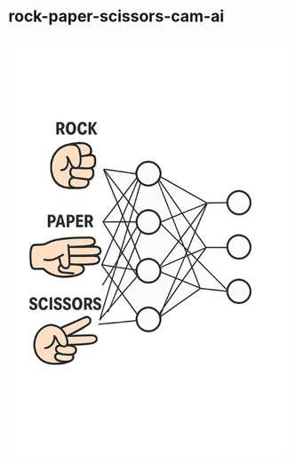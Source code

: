 # rock-paper-scissors-cam-ai

![20250621_2025_Pierre Feuille Ciseau IA_simple_compose_01jy9vq9yzfgxt5qbadzbvtmff.png](assets/20250621_2025_Pierre%20Feuille%20Ciseau%20IA_simple_compose_01jy9vq9yzfgxt5qbadzbvtmff.png)